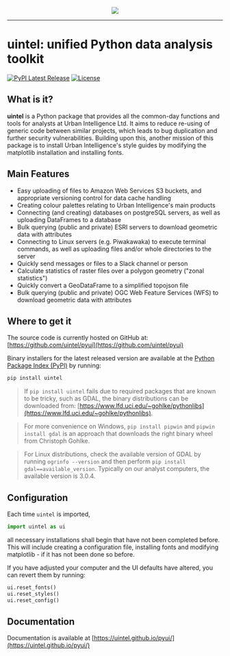 <div align="center">
  <img src="docs/images/blue_logo.svg"><br>
</div>

-----------------

# uintel: unified Python data analysis toolkit
[![PyPI Latest Release](https://img.shields.io/pypi/v/uintel.svg)](https://pypi.org/project/uintel/)
[![License](https://img.shields.io/pypi/l/uintel.svg)](https://github.com/uintel/pyui/blob/main/LICENSE)

## What is it?

**uintel** is a Python package that provides all the common-day functions and tools for analysts at Urban Intelligence Ltd. It aims to reduce re-using of generic code between similar projects, which leads to bug duplication and further security vulnerabilities. Building upon this, another mission of this package is to install Urban Intelligence's style guides by modifying the matplotlib installation and installing fonts. 


## Main Features

  - Easy uploading of files to Amazon Web Services S3 buckets, and appropriate versioning control for data cache handling
  - Creating colour palettes relating to Urban Intelligence's main products
  - Connecting (and creating) databases on postgreSQL servers, as well as uploading DataFrames to a database
  - Bulk querying (public and private) ESRI servers to download geometric data with attributes
  - Connecting to Linux servers (e.g. Piwakawaka) to execute terminal commands, as well as uploading files and/or whole directories to the server
  - Quickly send messages or files to a Slack channel or person
  - Calculate statistics of raster files over a polygon geometry ("zonal statistics")
  - Quickly convert a GeoDataFrame to a simplified topojson file
  - Bulk querying (public and private) OGC Web Feature Services (WFS) to download geometric data with attributes

## Where to get it
The source code is currently hosted on GitHub at: [https://github.com/uintel/pyui](https://github.com/uintel/pyui)

Binary installers for the latest released version are available at the [Python Package Index (PyPI)](https://pypi.org/project/uintel) by running:

```sh
pip install uintel
```

> If `pip install uintel` fails due to required packages that are known to be tricky, such as GDAL, the binary distributions can be downloaded from: [https://www.lfd.uci.edu/~gohlke/pythonlibs](https://www.lfd.uci.edu/~gohlke/pythonlibs). 

> For more convenience on Windows, `pip install pipwin` and `pipwin install gdal` is an approach that downloads the right binary wheel from Christoph Gohlke.

> For Linux distributions, check the available version of GDAL by running `ogrinfo --version` and then perform `pip install gdal==available_version`. Typically on our analyst computers, the available version is 3.0.4.

## Configuration
Each time ```uintel``` is imported,

```py
import uintel as ui
```

all necessary installations shall begin that have not been completed before. This will include creating a configuration file, installing fonts and modifying matplotlib - if it has not been done so before.

If you have adjusted your computer and the UI defaults have altered, you can revert them by running:

```py
ui.reset_fonts()
ui.reset_styles()
ui.reset_config()
```

## Documentation
Documentation is available at [https://uintel.github.io/pyui/](https://uintel.github.io/pyui/)
